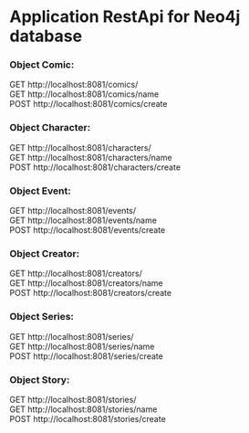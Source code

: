 # Application RestApi for Neo4j database

### Object Comic:  
GET http://localhost:8081/comics/  <br>
GET http://localhost:8081/comics/name <br>
POST http://localhost:8081/comics/create <br>
 
### Object Character:  
GET http://localhost:8081/characters/  <br>
GET http://localhost:8081/characters/name <br>
POST http://localhost:8081/characters/create <br>
 
### Object Event: 
GET http://localhost:8081/events/ <br>
GET http://localhost:8081/events/name <br>
POST http://localhost:8081/events/create <br>
 
### Object Creator: 
GET http://localhost:8081/creators/ <br>
GET http://localhost:8081/creators/name <br>
POST http://localhost:8081/creators/create <br>
 
### Object Series: 
GET http://localhost:8081/series/ <br>
GET http://localhost:8081/series/name <br>
POST http://localhost:8081/series/create <br>
 
### Object Story: 
GET http://localhost:8081/stories/ <br>
GET http://localhost:8081/stories/name <br>
POST http://localhost:8081/stories/create <br>
